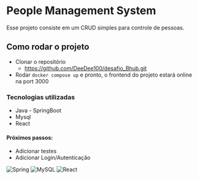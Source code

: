 # People Management System
Esse projeto consiste em um CRUD simples para controle de pessoas.

## Como rodar o projeto
* Clonar o repositório 
  * https://github.com/DeeDee100/desafio_Bhub.git
* Rodar `docker compose up` e pronto, o frontend do projeto estará online na port 3000

### Tecnologias utilizadas
* Java - SpringBoot
* Mysql
* React


#### Próximos passos:
* Adicionar testes
* Adicionar Login/Autenticação


![Spring](https://img.shields.io/badge/spring-%236DB33F.svg?style=for-the-badge&logo=spring&logoColor=white) ![MySQL](https://img.shields.io/badge/mysql-4479A1.svg?style=for-the-badge&logo=mysql&logoColor=white) ![React](https://img.shields.io/badge/react-%2320232a.svg?style=for-the-badge&logo=react&logoColor=%2361DAFB)
